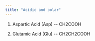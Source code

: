 ```yaml
---
title: "Acidic and polar"
---
```

1) Aspartic Acid (Asp) -- CH2COOH

2) Glutamic Acid (Glu) -- CH2CH2COOH

